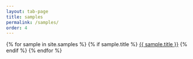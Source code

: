 ```yaml
---
layout: tab-page
title: samples
permalink: /samples/
order: 4
---
```


<div class="trigger">
  {% for sample in site.samples %}
    {% if sample.title %}
    <a class="page-link" href="{{ sample.url | prepend: site.baseurl }}">{{ sample.title }}</a>
    {% endif %}
  {% endfor %}
</div>
